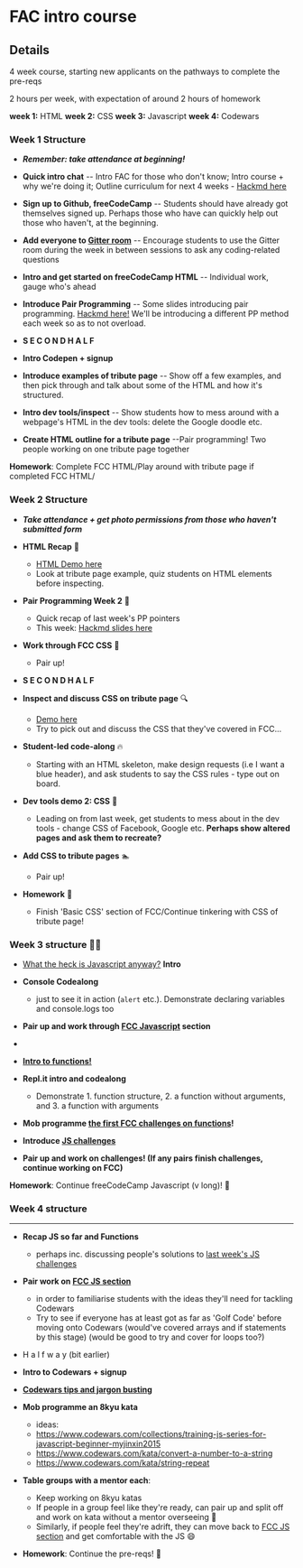 # FAC intro course

## Details

4 week course, starting new applicants on the pathways to complete the pre-reqs

2 hours per week, with expectation of around 2 hours of homework

**week 1:** HTML
**week 2:** CSS
**week 3:** Javascript
**week 4:** Codewars

### Week 1 Structure
- **_Remember: take attendance at beginning!_**
- **Quick intro chat**
-- Intro FAC for those who don't know; Intro course + why we're doing it; Outline curriculum for next 4 weeks - [Hackmd here](https://hackmd.io/SyTk1rWaSK2Yil-ilkWKMA)
- **Sign up to Github, freeCodeCamp**
-- Students should have already got themselves signed up. Perhaps those who have can quickly help out those who haven't, at the beginning.
- **Add everyone to [Gitter room](https://gitter.im/codingforeveryone/Feb2019-short-course)** 
-- Encourage students to use the Gitter room during the week in between sessions to ask any coding-related questions 
- **Intro and get started on freeCodeCamp HTML**
-- Individual work, gauge who's ahead
- **Introduce Pair Programming**
-- Some slides introducing pair programming. [Hackmd here!](https://hackmd.io/zNtXkVUvSrCLLshFj1jYkw?view)  We'll be introducing a different PP method each week so as to not overload.

- **S E C O N D  H A L F**

- **Intro Codepen + signup**
- **Introduce examples of tribute page** 
-- Show off a few examples, and then pick through and talk about some of the HTML and how it's structured. 
- **Intro dev tools/inspect**
-- Show students how to mess around with a webpage's HTML in the dev tools: delete the Google doodle etc.
- **Create HTML outline for a tribute page**
--Pair programming! Two people working on one tribute page together

**Homework**: Complete FCC HTML/Play around with tribute page if completed FCC HTML/

### Week 2 Structure

- **_Take attendance + get photo permissions from those who haven't submitted form_**

- **HTML Recap** :pencil: 
   - [HTML Demo here](https://codepen.io/charlielafosse/pen/pGVZQb)
   - Look at tribute page example, quiz students on HTML elements before inspecting.

- **Pair Programming Week 2** :two_women_holding_hands: 
   - Quick recap of last week's PP pointers
   - This week: [Hackmd slides here](https://hackmd.io/XmbOEh1ZSyuezb-G5l7TaQ)

- **Work through FCC CSS** :palm_tree: 
   - Pair up!

- **S E C O N D   H A L F**

- **Inspect and discuss CSS on tribute page** :mag: 
    - [Demo here](https://codepen.io/charlielafosse/pen/PVeEON)
    - Try to pick out and discuss the CSS that they've covered in FCC...

- **Student-led code-along** :fire: 
    - Starting with an HTML skeleton, make design requests (i.e I want a blue header), and ask students to say the CSS rules - type out on board.

- **Dev tools demo 2: CSS** :hammer: 
   - Leading on from last week, get students to mess about in the dev tools - change CSS of Facebook, Google etc. **Perhaps show altered pages and ask them to recreate?**

- **Add CSS to tribute pages** :swimmer: 
   - Pair up!

- **Homework** :apple: 
    - Finish 'Basic CSS' section of FCC/Continue tinkering with CSS of tribute page!

### Week 3 structure :tipping_hand_woman: 

- [What the heck is Javascript anyway?](https://hackmd.io/9vIkK0DYRe-_AqLpU9wA_g) **Intro**

- **Console Codealong**
    - just to see it in action (`alert` etc.). Demonstrate declaring variables and console.logs too

- **Pair up and work through [FCC Javascript](https://learn.freecodecamp.org/) section**

- ~~~ Halfway ~~~

- **[Intro to functions!](https://hackmd.io/R-qlj2BfTYCkWr3_KbXYEA)**

* **Repl.it intro and codealong**
    - Demonstrate 1. function structure, 2. a function without arguments, and 3. a function with arguments

* **Mob programme [the first FCC challenges on functions](https://learn.freecodecamp.org/javascript-algorithms-and-data-structures/basic-javascript/write-reusable-javascript-with-functions)!**

* **Introduce [JS challenges](https://hackmd.io/445IJxgQQ1S-inNrt7fndw)**

* **Pair up and work on challenges! (If any pairs finish challenges, continue working on FCC)**

**Homework**: Continue freeCodeCamp Javascript (v long)! :apple: 

### Week 4 structure

---

- **Recap JS so far and Functions**
    - perhaps inc. discussing people's solutions to [last week's JS challenges](https://hackmd.io/445IJxgQQ1S-inNrt7fndw)
- **Pair work on [FCC JS section](https://learn.freecodecamp.org/)**
    - in order to familiarise students with the ideas they'll need for tackling Codewars
    - Try to see if everyone has at least got as far as 'Golf Code' before moving onto Codewars (would've covered arrays and if statements by this stage) (would be good to try and cover for loops too?)
- H a l f w a y (bit earlier)
- **Intro to Codewars + signup**
- **[Codewars tips and jargon busting](https://hackmd.io/ZX34SmmuTsKvowG4TJkfOQ)**
- **Mob programme an 8kyu kata**
    - ideas: 
    - https://www.codewars.com/collections/training-js-series-for-javascript-beginner-myjinxin2015
    - https://www.codewars.com/kata/convert-a-number-to-a-string
    - https://www.codewars.com/kata/string-repeat 
- **Table groups with a mentor each**:
    - Keep working on 8kyu katas
    - If people in a group feel like they're ready, can pair up and split off and work on kata without a mentor overseeing :muscle: 
    - Similarly, if people feel they're adrift, they can move back to [FCC JS section](https://learn.freecodecamp.org/) and get comfortable with the JS :smile: 

- **Homework**: Continue the pre-reqs! :rocket:
